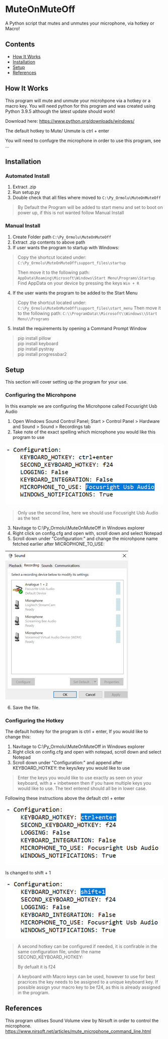 
# MuteOnMuteOff
A Python script that mutes and unmutes your microphone, via hotkey or Macro!

## Contents
* [How It Works](#How_It_Works)
* [Installation](#Installation)
* [Setup](#Setup)
* [References](#References)


## How It Works
This program will mute and unmute your microhpone via a hotkey or a macro key.
You will need python for this program and was created using Python 3.9.5 although the latest update should work!

Download here: https://www.python.org/downloads/windows/

The default hotkey to Mute/ Unmute is ctrl + enter

You will need to confugre the microphone in order to use this program, see ...


## Installation
### Automated Install
 1. Extract .zip
 2. Run setup.py
 3. Double check that all files where moved to `C:\Py_Ormolu\MuteOnMuteOff`
 > By Default the Program will be added to start menu and set to boot on power up, if this is not wanted follow Manual Install

### Manual Install
 1. Create Folder path `C:\Py_Ormolu\MuteOnMuteOff`
 2. Extract .zip contents to above path
 3. If user wants the program to startup with Windows: 
> Copy the shortcut located under: `C:\Py_Ormolu\MuteOnMuteOff\support_files\startup`
> 
> Then move it to the following path: 
> `AppData\Roaming\Microsoft\Windows\Start Menu\Programs\Startup`
> Find AppData on your device by pressing the keys `Win + R`
 4. If the user wants the program to be added to the Start Menu
> Copy the shortcut located under: `C:\Py_Ormolu\MuteOnMuteOff\support_files\start_menu` 
> Then move it to the following path: `C:\\ProgramData\\Microsoft\\Windows\\Start Menu\\Programs`
 5. Install the requirements by opening a Command Prompt Window 
> pip install pillow  
> pip install keyboard  
> pip install pystray  
> pip install progressbar2 


## Setup
  This section will cover setting up the program for your use.
### Configuring the Microhpone   
In this example we are configuring the Microhpone called Focusright Usb Audio
 1. Open Windows Sound Control Panel; Start > Control Panel > Hardware and Sound > Sound > Recordings tab
 2. Take note of the exact spelling which microphone you would like this program to use
 
![alt text](https://github.com/RavingSmurfGB/MuteOnMuteOff/blob/master/Images/Microhpone_config.png "Logo Title Text 1")
> Only use the second line, here we should use Focusright Usb Audio as the text
 3. Navitage to C:\Py_Ormolu\MuteOnMuteOff in Windows explorer
 4. Right click on config.cfg and open with, scroll down and select Notepad
 5. Scroll down under "Configuration:" and change the microhpone name fetched earlier after MICROPHONE_TO_USE:
 
 ![alt text](https://github.com/RavingSmurfGB/MuteOnMuteOff/blob/master/Images/Windows%20Sound%20Control%20Panel.png "Logo Title Text 1")
 
 6. Save the file.

### Configuring the Hotkey
The default hotkey for the program is ctrl + enter, If you would like to change this:
1. Navitage to C:\Py_Ormolu\MuteOnMuteOff in Windows explorer
2. Right click on config.cfg and open with notepad, scroll down and select Notepad
3. Scroll down under "Configuration:" and append after KEYBOARD_HOTKEY: the keys/key you would like to use
> Enter the keys you would like to use exactly as seen on your keyboard, with a + inbetween then if you have multiple keys you would like to use.
> The text entered should all be in lower case.
> 


Following these instructions above the default ctrl + enter

![alt text](https://github.com/RavingSmurfGB/MuteOnMuteOff/blob/master/Images/Hotkey_config.png "Logo Title Text 1")


Is changed to shift + 1

![alt text](https://github.com/RavingSmurfGB/MuteOnMuteOff/blob/master/Images/new%20hotkey.png "Logo Title Text 1")


> A second hotkey can be configured if needed, it is confirable in the same configuration file, 
> under the name SECOND_KEYBOARD_HOTKEY: 
> 
> By defualt it is f24

> A keyboard with Macro keys can be used, however to use for best pracrices the key needs to be assigned to a unique keyboard key.
> If possible assign your macro key to be f24, as this is already assigned in the program.


## References
This program utilises Sound Volume view by Nirsoft in order to control the microphone.
https://www.nirsoft.net/articles/mute_microphone_command_line.html
